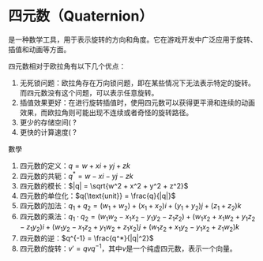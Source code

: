# 四元数（Quaternion）

是一种数学工具，用于表示旋转的方向和角度。它在游戏开发中广泛应用于旋转、插值和动画等方面。

四元数相对于欧拉角有以下几个优点：
1. 无死锁问题：欧拉角存在万向锁问题，即在某些情况下无法表示特定的旋转。而四元数没有这个问题，可以表示任意旋转。
2. 插值效果更好：在进行旋转插值时，使用四元数可以获得更平滑和连续的动画效果，而欧拉角则可能出现不连续或者奇怪的旋转路径。
3. 更少的存储空间( ?
4. 更快的计算速度( ?

數學

1. 四元数的定义：$q = w + xi + yj + zk$
2. 四元数的共轭：$q^* = w - xi - yj - zk$
3. 四元数的模长：$|q| = \sqrt{w^2 + x^2 + y^2 + z^2}$
4. 四元数的单位化：$q{\text{unit}} = \frac{q}{|q|}$
5. 四元数的加法：$q_1 + q_2 = (w_1 + w_2) + (x_1 + x_2)i + (y_1 + y_2)j + (z_1 + z_2)k$
6. 四元数的乘法：$q_1 \cdot q_2 = (w_1w_2 - x_1x_2 - y_1y_2 - z_1z_2) + (w_1x_2 + x_1w_2 + y_1z_2 - z_1y_2)i + (w_1y_2 - x_1z_2 + y_1w_2 + z_1x_2)j + (w_1z_2 + x_1y_2 - y_1x_2 + z_1w_2)k$
7. 四元数的逆：$q^{-1} = \frac{q^*}{|q|^2}$
8. 四元数的旋转：$v' = qvq^{-1}$，其中$v$是一个纯虚四元数，表示一个向量。